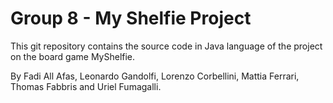 # Group 8 - My Shelfie Project 

This git repository contains the source code in Java language of the project on the board game MyShelfie.

By Fadi All Afas, Leonardo Gandolfi, Lorenzo Corbellini, Mattia Ferrari, Thomas Fabbris and Uriel Fumagalli.
